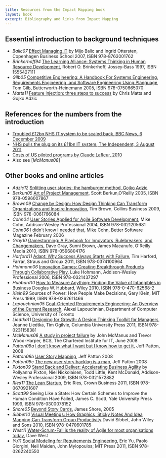 ```yaml
---
title: Resources from the Impact Mapping book
layout: book
excerpt: Bibliography and links from Impact Mapping
---
```


## Essential introduction to background techniques

* _Balic07_ [Effect Managing IT](http://www.amazon.com/gp/product/8763001764/ref=as_li_ss_tl?ie=UTF8&camp=1789&creative=390957&creativeASIN=8763001764&linkCode=as2&tag=swingwiki-20) by Mijo Balic and Ingrid Ottersten, Copenhagen Business School 2007, ISBN 978-8763001762
* _Brinkerhoff94_ [ The Learning Alliance: Systems Thinking in Human Resource Development](http://www.amazon.com/gp/product/1555427111/ref=as_li_ss_tl?ie=UTF8&camp=1789&creative=390957&creativeASIN=1555427111&linkCode=as2&tag=swingwiki-20), Robert O. Brinkerhoff, Jossey-Bass 1997, ISBN 1555427111
* _Gilb05_ [Competitive Engineering: A Handbook For Systems Engineering, Requirements Engineering, and Software Engineering Using Planguage](http://www.amazon.com/gp/product/0750665076/ref=as_li_ss_tl?ie=UTF8&camp=1789&creative=390957&creativeASIN=0750665076&linkCode=as2&tag=swingwiki-20), Tom Gilb, Butterworth-Heinemann 2005, ISBN 978-0750665070
* _Matts11_ [Feature Injection: three steps to success](http://www.infoq.com/articles/feature-injection-success) by Chris Matts and Gojko Adzic

## References for the numbers from the introduction

* [Troubled &pound;12bn NHS IT system to be scaled back, BBC News, 6 December 2009](http://news.bbc.co.uk/1/hi/8397854.stm)
* [NHS pulls the plug on its £11bn IT system, The Independent, 3 August 2011](http://www.independent.co.uk/life-style/health-and-families/health-news/nhs-pulls-the-plug-on-its-11bn-it-system-2330906.html)
* [Costs of US piloted programs by Claude Lafleur, 2010](http://www.thespacereview.com/article/1579/1)
* Also see [_McManus08_]
      
## Other books and online articles

* _Adzic12_ [Splitting user stories: the hamburger method, Gojko Adzic](http://gojko.net/2012/01/23/splitting-user-stories-the-hamburger-method/) 
* _Berkun05_ [Art of Project Management](http://www.amazon.com/gp/product/0596007868/ref=as_li_ss_tl?ie=UTF8&camp=1789&creative=390957&creativeASIN=0596007868&linkCode=as2&tag=swingwiki-20), Scott Berkun,O'Reilly 2005, ISBN 978-0596007867
* _Brown09_ [ Change by Design: How Design Thinking Can Transform Organizations and Inspire Innovation](http://www.amazon.com/gp/product/0061766089/ref=as_li_ss_tl?ie=UTF8&camp=1789&creative=390957&creativeASIN=0061766089&linkCode=as2&tag=swingwiki-20), Tim Brown, Collins Business 2009, ISBN 978-0061766084
* _Cohn04_ [User Stories Applied for Agile Software Development](http://www.amazon.com/gp/product/0321205685/ref=as_li_ss_tl?ie=UTF8&camp=1789&creative=390957&creativeASIN=0321205685&linkCode=as2&tag=swingwiki-20), Mike Cohn,  Addison-Wesley Professional 2004, ISBN 978-0321205681
* _Cohn06_ [I didn't know I needed that](http://www.mountaingoatsoftware.com/system/article/file/18/I_Didn_t_Know_I_need_that_Feb06.pdf), Mike Cohn, Better Software Magazine February 2006
* _Gray10_ [Gamestorming: A Playbook for Innovators, Rulebreakers, and Changemakers](http://www.amazon.com/gp/product/0596804172/ref=as_li_ss_tl?ie=UTF8&camp=1789&creative=390957&creativeASIN=0596804172&linkCode=as2&tag=swingwiki-20), Dave Gray, Sunni Brown, James Macanufo, O'Reilly Media 2010, ISBN 978-0596804176
* _Harford11_ [Adapt: Why Success Always Starts with Failure](http://www.amazon.com/gp/product/0374100969/ref=as_li_ss_tl?ie=UTF8&camp=1789&creative=390957&creativeASIN=0374100969&linkCode=as2&tag=swingwiki-20), Tim Harford, Farrar, Straus and Giroux 2011, ISBN 978-0374100964
* _Hohmann06_ [Innovation Games: Creating Breakthrough Products Through Collaborative Play](http://www.amazon.com/gp/product/0321437292/ref=as_li_ss_tl?ie=UTF8&camp=1789&creative=390957&creativeASIN=0321437292&linkCode=as2&tag=swingwiki-20), Luke Hohmann, Addison-Wesley Professional 2006, ISBN 978-0321437297 
* _Hubbard10_ [How to Measure Anything: Finding the Value of Intangibles in Business](http://www.amazon.com/gp/product/B003GWX8YO/ref=as_li_ss_tl?ie=UTF8&camp=1789&creative=390957&creativeASIN=B003GWX8YO&linkCode=as2&tag=swingwiki-20) Douglas W. Hubbard,  Wiley 2010, ISBN 978-0-470-62568-2 
* _Klein99_ Sources of Power: How People Make Decisions, Gary Klein, MIT Press 1999, ISBN 978-0262611466
* _Lapouchnian05_ [Goal-Oriented Requirements Engineering: An Overview of the Current Research](http://www.cs.utoronto.ca/~alexei/pub/Lapouchnian-Depth.pdf), Alexei Lapouchnian, Department of Computer Science, University of Toronto 
* _Liedtka11_ [Designing for Growth: A Design Thinking Toolkit for Managers](http://www.amazon.com/gp/product/0231158386/ref=as_li_ss_tl?ie=UTF8&camp=1789&creative=390957&creativeASIN=0231158386&linkCode=as2&tag=swingwiki-20), Jeanne Liedtka, Tim Ogilvie, Columbia University Press 2011, ISBN 978-0231158381
* _McManus08_ [A study in project failure](http://www.bcs.org/content/ConWebDoc/19584) by John McManus and Trevor Wood-Harper, BCS, The Chartered Institute for IT, June 2008
* _Patton08a_ [I don't know what I want but I know how to get it](http://www.agileproductdesign.com/blog/dont_know_what_i_want.html), Jeff Patton, 2008 
* _Patton08b_ [User Story Mapping](http://www.agileproductdesign.com/presentations/user_story_mapping/index.html), Jeff Patton 2008
* _Patton08c_ [The new user story backlog is a map](http://www.agileproductdesign.com/blog/the_new_backlog.html ), Jeff Patton 2008
* _Pixton09_ [Stand Back and Deliver: Accelerating Business Agility](http://www.amazon.com/gp/product/0321572882/ref=as_li_ss_tl?ie=UTF8&camp=1789&creative=390957&creativeASIN=0321572882&linkCode=as2&tag=swingwiki-20) by Pollyanna Pixton, Niel Nickolaisen, Todd Little, Kent McDonald, Addison-Wesley Professional 2009, ISBN 978-0321572882
* _Ries11_ [The Lean Startup](http://www.amazon.com/gp/product/0670921602/ref=as_li_ss_tl?ie=UTF8&camp=1789&creative=390957&creativeASIN=0670921602&linkCode=as2&tag=swingwiki-20), Eric Ries, Crown Business 2011, ISBN 978-0670921607 
* _Scott99_ Seeing Like a State: How Certain Schemes to Improve the Human Condition Have Failed, James C. Scott, Yale University Press 1999, ISBN 978-0300078152
* _Shore05_ [Beyond Story Cards](http://jamesshore.com/Presentations/Beyond%20Story%20Cards.html), James Shore, 2005
* _Sibbet10_ [Visual Meetings: How Graphics, Sticky Notes And Idea Mapping Can Transform Group Productivity](http://www.amazon.com/gp/product/0470601787/ref=as_li_ss_tl?ie=UTF8&camp=1789&creative=390957&creativeASIN=0470601787&linkCode=as2&tag=swingwiki-20) David Sibbet, John Wiley and Sons 2010, ISBN 978-0470601785
* _West11_ [Water-Scrum-Fall is the reality of Agile for most organisations today](http://www.forrester.com/WaterScrumFall+Is+The+Reality+Of+Agile+For+Most+Organizations+Today/fulltext/-/E-RES60109?docid=60109), Dave West
* _Yu11_ [Social Modeling for Requirements Engineering](http://www.amazon.com/gp/product/0262240556/ref=as_li_ss_tl?ie=UTF8&camp=1789&creative=390957&creativeASIN=0262240556&linkCode=as2&tag=swingwiki-20), Eric Yu, Paolo Giorgini, Neil Maiden, John Mylopoulos; MIT Press 2011, ISBN 978-0262240550

